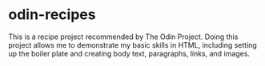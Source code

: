 # odin-recipes
This is a recipe project recommended by The Odin Project. Doing this project allows me to demonstrate my basic skills in HTML, including setting up the boiler plate and creating body text, paragraphs, links, and images.